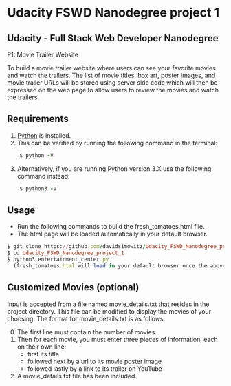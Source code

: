 Udacity FSWD Nanodegree project 1
=================================

Udacity - Full Stack Web Developer Nanodegree
---------------------------------------------
P1: Movie Trailer Website

To build a movie trailer website where users can see your favorite movies and watch the trailers. The list of movie titles, box art, poster images, and movie trailer URLs will be stored using server side code which will then be expressed on the web page to allow users to review the movies and watch the trailers.


Requirements
------------

1. [Python](https://www.python.org/downloads/) is installed.
2. This can be verified by running the following command in the terminal:
```ruby
    $ python -V
```
3. Alternatively, if you are running Python version 3.X use the following command instead:
```ruby
    $ python3 -V
```

Usage
-----

* Run the following commands to build the fresh_tomatoes.html file.
* The html page will be loaded automatically in your default browser.

```ruby
$ git clone https://github.com/davidsimowitz/Udacity_FSWD_Nanodegree_project_1.git
$ cd Udacity_FSWD_Nanodegree_project_1
$ python3 entertainment_center.py
  (fresh_tomatoes.html will load in your default browser once the above command is ran)
```

Customized Movies (optional)
----------------------------

Input is accepted from a file named movie_details.txt that resides in the project directory. This file can be modified to display the movies of your choosing. The format for movie_details.txt is as follows:

0. The first line must contain the number of movies.
0. Then for each movie, you must enter three pieces of information, each on their own line:
    * first its title
    * followed next by a url to its movie poster image
    * followed lastly by a link to its trailer on YouTube
0. A movie_details.txt file has been included.
